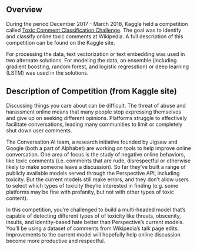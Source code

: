 ## Overview

During the period December 2017 - March 2018, Kaggle held a competition called [Toxic Comment Classification Challenge](https://www.kaggle.com/c/jigsaw-toxic-comment-classification-challenge/overview). The goal was to identify and classify online toxic comments at Wikipedia. A full description of this competition can be found on the Kaggle site.

For processing the data, text vectorization or text embedding was used in two alternate solutions. For modeling the data, an ensemble (including gradient boosting, random forest, and logistic regresstion) or deep learning (LSTM) was used in the solutions.

## Description of Competition (from Kaggle site)

Discussing things you care about can be difficult. The threat of abuse and harassment online means that many people stop expressing themselves and give up on seeking different opinions. Platforms struggle to effectively facilitate conversations, leading many communities to limit or completely shut down user comments.

The Conversation AI team, a research initiative founded by Jigsaw and Google (both a part of Alphabet) are working on tools to help improve online conversation. One area of focus is the study of negative online behaviors, like toxic comments (i.e. comments that are rude, disrespectful or otherwise likely to make someone leave a discussion). So far they’ve built a range of publicly available models served through the Perspective API, including toxicity. But the current models still make errors, and they don’t allow users to select which types of toxicity they’re interested in finding (e.g. some platforms may be fine with profanity, but not with other types of toxic content).

In this competition, you’re challenged to build a multi-headed model that’s capable of detecting different types of of toxicity like threats, obscenity, insults, and identity-based hate better than Perspective’s current models. You’ll be using a dataset of comments from Wikipedia’s talk page edits. Improvements to the current model will hopefully help online discussion become more productive and respectful.
